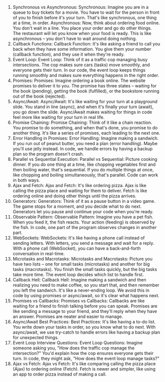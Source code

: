 1. Synchronous vs Asynchronous:
Synchronous: Imagine you are in a queue to buy tickets for a movie. You have to wait for the person in front of you to finish before it's your turn. That's like synchronous, one thing at a time, in order.
Asynchronous: Now, think about ordering food online. You don't wait in a line. You place your order and go do other things. The restaurant will let you know when your food is ready. This is like asynchronous – you don't have to wait around doing nothing.
2. Callback Functions:
Callback Function: It's like asking a friend to call you back when they have some information. You give them your number (callback function), and they use it when they're ready.
3. Event Loop:
Event Loop: Think of it as a traffic cop managing busy intersections. The cop makes sure cars (tasks) move smoothly, and everyone gets their turn. In our code, the event loop keeps things running smoothly and makes sure everything happens in the right order.
4. Promises:
Promises: Imagine ordering a book online. The website promises to deliver it to you. The promise has three states – waiting for the book (pending), getting the book (fulfilled), or the bookstore running out of the book (rejected).
5. Async/Await:
Async/Await: It's like waiting for your turn at a playground slide. You stand in line (async), and when it's finally your turn (await), you go down the slide. Async/Await makes waiting for things in code feel more like waiting for your turn in real life.
6. Promise Chaining:
Promise Chaining: Think of it like a chain reaction. You promise to do something, and when that's done, you promise to do another thing. It's like a series of promises, each leading to the next one.
7. Error Handling in Promises:
Error Handling: Imagine making a sandwich. If you run out of peanut butter, you need a plan (error handling). Maybe you'll use jelly instead. In code, we handle errors by having a backup plan so the program doesn't crash.
8. Parallel vs Sequential Execution:
Parallel vs Sequential: Picture cooking dinner. If you do one thing at a time, like chopping vegetables first and then boiling water, that's sequential. If you do multiple things at once, like chopping and boiling simultaneously, that's parallel. Code can work in both ways.
9. Ajax and Fetch:
Ajax and Fetch: It's like ordering pizza. Ajax is like calling the pizza place and waiting for them to deliver. Fetch is like ordering online and doing other things until the pizza arrives.
10. Generators:
Generators: Think of it as a pause button in a video game. The game stops for a moment, and you decide what to do next. Generators let you pause and continue your code when you're ready.
11. Observable Pattern:
Observable Pattern: Imagine you have a pet fish. When you feed it, the fish reacts. Your action (feeding) is observed by the fish. In code, one part of the program observes changes in another part.
12. WebSockets:
WebSockets: It's like having a phone call instead of sending letters. With letters, you send a message and wait for a reply. With a phone call (WebSocket), you can have a back-and-forth conversation in real-time.
13. Microtasks and Macrotasks:
Microtasks and Macrotasks: Picture you have two lists – one for small tasks (microtasks) and another for big tasks (macrotasks). You finish the small tasks quickly, but the big tasks take more time. The event loop decides which list to handle first.
14. Callback Hell:
Callback Hell: Imagine making a sandwich and then realizing you need to make coffee, so you start that, and then remember you left the sandwich. It's like a never-ending loop. We avoid this in code by using promises or async/await, so it's clear what happens next.
15. Promises vs Callbacks:
Promises vs Callbacks: Callbacks are like waiting for a friend to finish talking before you can speak. Promises are like sending a message to your friend, and they'll reply when they have an answer. Promises are neater and easier to manage.
16. Async/Await Best Practices:
Best Practices: It's like having a to-do list. You write down your tasks in order, so you know what to do next. With async/await, we use try-catch to handle errors like having a backup plan for unexpected things.
17. Event Loop Interview Questions:
Event Loop Questions: Imagine someone asking you, "How does the traffic cop manage the intersection?" You'd explain how the cop ensures everyone gets their turn. In code, they might ask, "How does the event loop manage tasks?"
18. Ajax vs Fetch:
Ajax vs Fetch: It's like comparing calling the pizza place (Ajax) to ordering online (Fetch). Fetch is newer and simpler, like using an app to order pizza instead of making a call.

